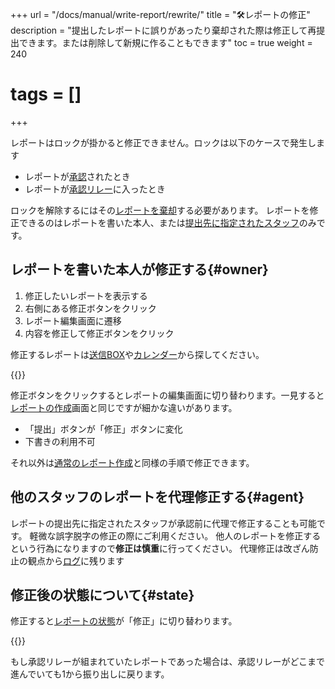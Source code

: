 +++
url = "/docs/manual/write-report/rewrite/"
title = "🛠️レポートの修正"
description = "提出したレポートに誤りがあったり棄却された際は修正して再提出できます。または削除して新規に作ることもできます"
toc = true
weight = 240
# tags = []
+++

レポートはロックが掛かると修正できません。ロックは以下のケースで発生します

- レポートが[承認](/docs/manual/read-report/state/#agree)されたとき
- レポートが[承認リレー](/docs/manual/read-report/state/#relay)に入ったとき

ロックを解除するにはその[レポートを棄却](/docs/manual/read-report/state/#reject)する必要があります。
レポートを修正できるのはレポートを書いた本人、または[提出先に指定されたスタッフ](/docs/manual/write-report/dist/)のみです。

## レポートを書いた本人が修正する{#owner}

1. 修正したいレポートを表示する
1. 右側にある修正ボタンをクリック
1. レポート編集画面に遷移
1. 内容を修正して修正ボタンをクリック

修正するレポートは[送信BOX](/docs/manual/read-report/list/#listbox)や[カレンダー](/docs/manual/read-report/list/#calendar)から探してください。

{{<icatch filename="edit" msg="レポートを開いて修正ボタンをクリック！承認済みのレポートは修正できません" alice="here">}}

修正ボタンをクリックするとレポートの編集画面に切り替わります。一見すると[レポートの作成](/docs/manual/write-report/write/)画面と同じですが細かな違いがあります。

- 「提出」ボタンが「修正」ボタンに変化
- 下書きの利用不可

それ以外は[通常のレポート作成](/docs/manual/write-report/write/)と同様の手順で修正できます。

## 他のスタッフのレポートを代理修正する{#agent}

レポートの提出先に指定されたスタッフが承認前に代理で修正することも可能です。
軽微な誤字脱字の修正の際にご利用ください。
他人のレポートを修正するという行為になりますので**修正は慎重**に行ってください。
代理修正は改ざん防止の観点から[ログ](/docs/manual/utils/log/)に残ります

## 修正後の状態について{#state}

修正すると[レポートの状態](/docs/manual/read-report/state/#status)が「修正」に切り替わります。

{{<icatch filename="report-status-change" msg="修正されたレポートは状態が「修正」になります" alice="guide">}}

もし承認リレーが組まれていたレポートであった場合は、承認リレーがどこまで進んでいても1から振り出しに戻ります。
